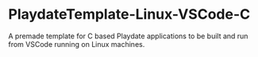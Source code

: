 # PlaydateTemplate-Linux-VSCode-C
A premade template for C based Playdate applications to be built and run from VSCode running on Linux machines.
